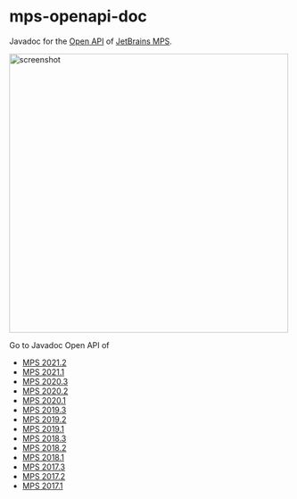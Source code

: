 # mps-openapi-doc
Javadoc for the [Open API](https://www.jetbrains.com/help/mps/open-api-accessing-models-from-code.html) of [JetBrains MPS](https://www.jetbrains.com/de-de/mps/). 

<img width="500" alt="screenshot" src="https://user-images.githubusercontent.com/88385944/142278544-17991312-1a18-4443-90f9-5944c29c0224.png">

Go to Javadoc Open API of

 - [MPS 2021.2](https://alexanderpann.github.io/mps-openapi-doc/javadoc_2021.2)
 - [MPS 2021.1](https://alexanderpann.github.io/mps-openapi-doc/javadoc_2021.1)
 - [MPS 2020.3](https://alexanderpann.github.io/mps-openapi-doc/javadoc_2020.3)
 - [MPS 2020.2](https://alexanderpann.github.io/mps-openapi-doc/javadoc_2020.2)
 - [MPS 2020.1](https://alexanderpann.github.io/mps-openapi-doc/javadoc_2020.1)
 - [MPS 2019.3](https://alexanderpann.github.io/mps-openapi-doc/javadoc_2019.3)
 - [MPS 2019.2](https://alexanderpann.github.io/mps-openapi-doc/javadoc_2019.2)
 - [MPS 2019.1](https://alexanderpann.github.io/mps-openapi-doc/javadoc_2019.1)
 - [MPS 2018.3](https://alexanderpann.github.io/mps-openapi-doc/javadoc_2018.3)
 - [MPS 2018.2](https://alexanderpann.github.io/mps-openapi-doc/javadoc_2018.2)
 - [MPS 2018.1](https://alexanderpann.github.io/mps-openapi-doc/javadoc_2018.1)
 - [MPS 2017.3](https://alexanderpann.github.io/mps-openapi-doc/javadoc_2017.3)
 - [MPS 2017.2](https://alexanderpann.github.io/mps-openapi-doc/javadoc_2017.2)
 - [MPS 2017.1](https://alexanderpann.github.io/mps-openapi-doc/javadoc_2017.1)

